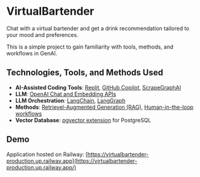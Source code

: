 # VirtualBartender

Chat with a virtual bartender and get a drink recommendation tailored to your mood and preferences.

This is a simple project to gain familiarity with tools, methods, and workflows in GenAI.

## Technologies, Tools, and Methods Used

- **AI-Assisted Coding Tools**: [Replit](https://replit.com/), [GitHub Copilot](https://github.com/features/copilot), [ScrapeGraphAI](https://scrapegraphai.com/)
- **LLM**: [OpenAI Chat and Embedding APIs](https://platform.openai.com/docs/overview)
- **LLM Orchestration**: [LangChain](https://js.langchain.com/docs/introduction/), [LangGraph](https://langchain-ai.github.io/langgraphjs/)
- **Methods**: [Retrievel-Augmented Generation (RAG)](https://en.wikipedia.org/wiki/Retrieval-augmented_generation), [Human-in-the-loop workflows](https://js.langchain.com/docs/tutorials/sql_qa/#human-in-the-loop)
- **Vector Database**: [pgvector extension](https://github.com/pgvector/pgvector) for PostgreSQL

## Demo

Application hosted on Railway: [https://virtualbartender-production.up.railway.app](https://virtualbartender-production.up.railway.app/)
